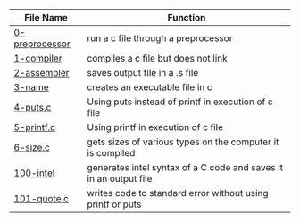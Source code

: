 
|File Name | Function|
|----------|---------|
|[0-preprocessor](https://github.com/BeloveO/alx-low_level_programming/blob/master/0x00-hello_world/0-preprocessor) | run a c file through a preprocessor|
|[1-compiler](https://github.com/BeloveO/alx-low_level_programming/blob/master/0x00-hello_world/1-compiler) | compiles a c file but does not link|
|[2-assembler](https://github.com/BeloveO/alx-low_level_programming/blob/master/0x00-hello_world/2-assembler) | saves output file in a .s file|
|[3-name](https://github.com/BeloveO/alx-low_level_programming/blob/master/0x00-hello_world/3-name) | creates an executable file in c|
|[4-puts.c](https://github.com/BeloveO/alx-low_level_programming/blob/master/0x00-hello_world/4-puts.c) | Using puts instead of printf in execution of c file|
|[5-printf.c](https://github.com/BeloveO/alx-low_level_programming/blob/master/0x00-hello_world/5-printf.c) | Using printf in execution of c file|
|[6-size.c](https://github.com/BeloveO/alx-low_level_programming/blob/master/0x00-hello_world/6-size.c) | gets sizes of various types on the computer it is compiled|
|[100-intel](https://github.com/BeloveO/alx-low_level_programming/blob/master/0x00-hello_world/100-intel) | generates intel syntax of a C code and saves it in an output file|
|[101-quote.c](https://github.com/BeloveO/alx-low_level_programming/blob/master/0x00-hello_world/101-quote.c) | writes code to standard error without using printf or puts|
